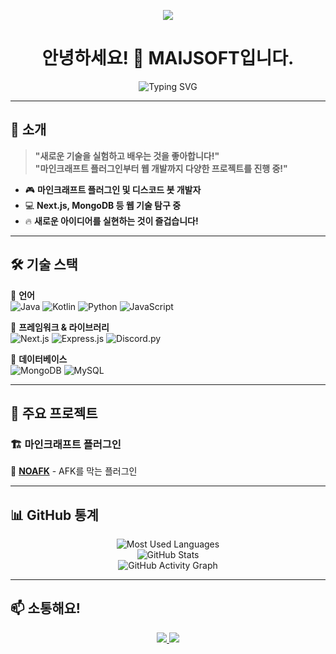 <p align="center">
   <!--https://github.com/kyechan99/capsule-render-->
   <img align = "center" src="https://capsule-render.vercel.app/api?type=waving&height=300&color=8adaff&text=MAIJSOFT%20Dev&fontColor=ffffff&fontAlignY=45&strokeWidth=4&stroke=ffffff&animation=twinkling&section=header" />
</p>
<h1 align="center">안녕하세요! 👋 MAIJSOFT입니다.</h1>

<p align="center">
  <img src="https://readme-typing-svg.demolab.com?font=Fira+Code&weight=600&size=22&pause=1000&color=F55C51&center=true&vCenter=true&width=500&lines=🚀+새로운+것을+시도하는+개발자!;🎮+마인크래프트+플러그인+개발+중;🤖+디스코드+봇+개발+중;🌎+웹+개발+및+다양한+실험!" alt="Typing SVG">
</p>

---

## 🚀 소개  

> **"새로운 기술을 실험하고 배우는 것을 좋아합니다!"**  
> **"마인크래프트 플러그인부터 웹 개발까지 다양한 프로젝트를 진행 중!"**  

- 🎮 **마인크래프트 플러그인 및 디스코드 봇 개발자**  
- 💻 **Next.js, MongoDB 등 웹 기술 탐구 중**  
- 🔥 **새로운 아이디어를 실현하는 것이 즐겁습니다!**  

---

## 🛠️ 기술 스택  
📌 **언어**  
![Java](https://img.shields.io/badge/Java-%23ED8B00.svg?style=for-the-badge&logo=openjdk&logoColor=white)
![Kotlin](https://img.shields.io/badge/Kotlin-%230095D5.svg?style=for-the-badge&logo=kotlin&logoColor=white)
![Python](https://img.shields.io/badge/Python-3776AB.svg?style=for-the-badge&logo=python&logoColor=white)
![JavaScript](https://img.shields.io/badge/JavaScript-F7DF1E.svg?style=for-the-badge&logo=javascript&logoColor=black)

📌 **프레임워크 & 라이브러리**  
![Next.js](https://img.shields.io/badge/Next.js-000000.svg?style=for-the-badge&logo=next.js&logoColor=white)
![Express.js](https://img.shields.io/badge/Express.js-000000.svg?style=for-the-badge&logo=express&logoColor=white)
![Discord.py](https://img.shields.io/badge/Discord.py-7289DA.svg?style=for-the-badge&logo=discord&logoColor=white)

📌 **데이터베이스**  
![MongoDB](https://img.shields.io/badge/MongoDB-47A248.svg?style=for-the-badge&logo=mongodb&logoColor=white)
![MySQL](https://img.shields.io/badge/MySQL-4479A1.svg?style=for-the-badge&logo=mysql&logoColor=white)

---

## 📌 주요 프로젝트  
### 🏗️ 마인크래프트 플러그인  
🔹 **[NOAFK](https://github.com/MAIJEUN/NOAFK)** - AFK를 막는 플러그인

---

## 📊 GitHub 통계  
<p align="center">
  <img src="https://github-readme-stats.vercel.app/api/top-langs/?username=MAIJEUN&layout=compact&theme=radical" alt="Most Used Languages">
  <br>
  <img src="https://github-readme-stats.vercel.app/api?username=MAIJEUN&show_icons=true&theme=radical" alt="GitHub Stats">
  <br>
  <img src="https://github-readme-activity-graph.vercel.app/graph?username=MAIJEUN&theme=redical" alt="GitHub Activity Graph">
  <br>
  
</p>

---

## 📫 소통해요!  
<p align="center">
  <a href="https://discord.com/users/maijeun">
    <img src="https://img.shields.io/badge/Discord-5865F2?style=for-the-badge&logo=discord&logoColor=white">
  </a>
  <a href="https://https://maijsoft.neocities.org/">
    <img src="https://img.shields.io/badge/Website-000000?style=for-the-badge&logo=web&logoColor=white">
  </a>
</p>
